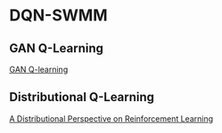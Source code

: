 # DQN-SWMM

## GAN Q-Learning

[GAN Q-learning](https://arxiv.org/abs/1805.04874)

## Distributional Q-Learning

[A Distributional Perspective on Reinforcement Learning](https://arxiv.org/abs/1707.06887)